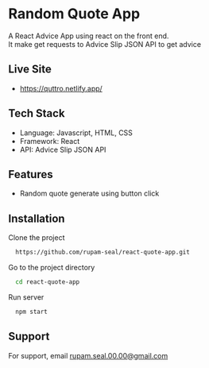 # Random Quote App
A React Advice App using react on the front end. <br/>It make get requests to Advice Slip JSON API to get advice

## Live Site

- https://quttro.netlify.app/

## Tech Stack

- Language: Javascript, HTML, CSS
- Framework: React
- API: Advice Slip JSON API

## Features

- Random quote generate using button click

## Installation

Clone the project

```bash
  https://github.com/rupam-seal/react-quote-app.git
```

Go to the project directory

```bash
  cd react-quote-app
```

Run server

```bash
  npm start
```

## Support

For support, email rupam.seal.00.00@gmail.com
